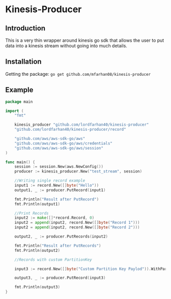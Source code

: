 # Kinesis-Producer
## Introduction
This is a very thin wrapper around kinesis go sdk that allows the user to put data into a kinesis stream without going into much details.
## Installation
Getting the package:
```go get github.com/mfarhan08/kinesis-producer```
## Example
``` go
package main

import (
	"fmt"

	kinesis_producer "github.com/lordfarhan40/kinesis-producer"
	"github.com/lordfarhan40/kinesis-producer/record"

	"github.com/aws/aws-sdk-go/aws"
	"github.com/aws/aws-sdk-go/aws/credentials"
	"github.com/aws/aws-sdk-go/aws/session"
)

func main() {
	session := session.New(aws.NewConfig())
	producer := kinesis_producer.New("test_stream", session)

	//Writing single record example
	input1 := record.New([]byte("Hello"))
	output1, _ := producer.PutRecord(input1)

	fmt.Println("Result after PutRecord")
	fmt.Println(output1)

	//Print Records
	input2 := make([]*record.Record, 0)
	input2 = append(input2, record.New([]byte("Record 1")))
	input2 = append(input2, record.New([]byte("Record 2")))

	output2, _ := producer.PutRecords(input2)

	fmt.Println("Result after PutRecords")
	fmt.Println(output2)

	//Records with custom PartitionKey

	input3 := record.New([]byte("Custom Partition Key Paylod")).WithPartitionKey("Random Partition")

	output3, _ := producer.PutRecord(input3)

	fmt.Println(output3)
}

```